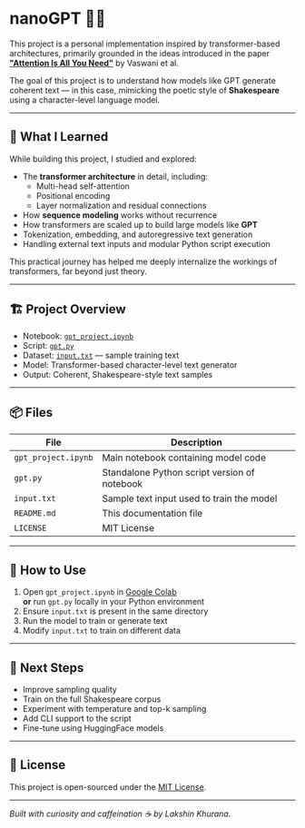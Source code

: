 # nanoGPT 🧠✨

This project is a personal implementation inspired by transformer-based architectures, primarily grounded in the ideas introduced in the paper **["Attention Is All You Need"](https://arxiv.org/abs/1706.03762)** by Vaswani et al.

The goal of this project is to understand how models like GPT generate coherent text — in this case, mimicking the poetic style of **Shakespeare** using a character-level language model.

---

## 📖 What I Learned

While building this project, I studied and explored:

- The **transformer architecture** in detail, including:
  - Multi-head self-attention
  - Positional encoding
  - Layer normalization and residual connections
- How **sequence modeling** works without recurrence
- How transformers are scaled up to build large models like **GPT**
- Tokenization, embedding, and autoregressive text generation
- Handling external text inputs and modular Python script execution

This practical journey has helped me deeply internalize the workings of transformers, far beyond just theory.

---

## 🏗️ Project Overview

- Notebook: [`gpt_project.ipynb`](gpt_project.ipynb)
- Script: [`gpt.py`](gpt.py)
- Dataset: [`input.txt`](input.txt) — sample training text
- Model: Transformer-based character-level text generator
- Output: Coherent, Shakespeare-style text samples

---

## 📦 Files

| File                  | Description                                  |
|-----------------------|----------------------------------------------|
| `gpt_project.ipynb`   | Main notebook containing model code          |
| `gpt.py`              | Standalone Python script version of notebook |
| `input.txt`           | Sample text input used to train the model    |
| `README.md`           | This documentation file                      |
| `LICENSE`             | MIT License                                  |

---

## 🚀 How to Use

1. Open `gpt_project.ipynb` in [Google Colab](https://colab.research.google.com/)  
   **or** run `gpt.py` locally in your Python environment
2. Ensure `input.txt` is present in the same directory
3. Run the model to train or generate text
4. Modify `input.txt` to train on different data

---

## 🧠 Next Steps

- Improve sampling quality
- Train on the full Shakespeare corpus
- Experiment with temperature and top-k sampling
- Add CLI support to the script
- Fine-tune using HuggingFace models

---

## 🪪 License

This project is open-sourced under the [MIT License](LICENSE).

---

*Built with curiosity and caffeination ☕ by Lakshin Khurana.*
